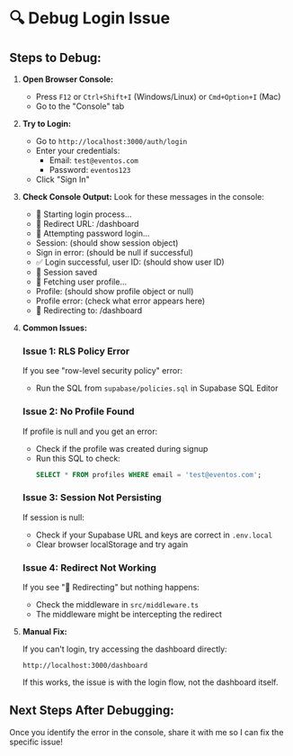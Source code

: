 # 🔍 Debug Login Issue

## Steps to Debug:

1. **Open Browser Console:**
   - Press `F12` or `Ctrl+Shift+I` (Windows/Linux) or `Cmd+Option+I` (Mac)
   - Go to the "Console" tab

2. **Try to Login:**
   - Go to `http://localhost:3000/auth/login`
   - Enter your credentials:
     - Email: `test@eventos.com`
     - Password: `eventos123`
   - Click "Sign In"

3. **Check Console Output:**
   Look for these messages in the console:
   - 🔐 Starting login process...
   - 📍 Redirect URL: /dashboard
   - 🔑 Attempting password login...
   - Session: (should show session object)
   - Sign in error: (should be null if successful)
   - ✅ Login successful, user ID: (should show user ID)
   - 💾 Session saved
   - 👤 Fetching user profile...
   - Profile: (should show profile object or null)
   - Profile error: (check what error appears here)
   - 🚀 Redirecting to: /dashboard

4. **Common Issues:**

   ### Issue 1: RLS Policy Error
   If you see "row-level security policy" error:
   - Run the SQL from `supabase/policies.sql` in Supabase SQL Editor

   ### Issue 2: No Profile Found
   If profile is null and you get an error:
   - Check if the profile was created during signup
   - Run this SQL to check:
     ```sql
     SELECT * FROM profiles WHERE email = 'test@eventos.com';
     ```

   ### Issue 3: Session Not Persisting
   If session is null:
   - Check if your Supabase URL and keys are correct in `.env.local`
   - Clear browser localStorage and try again

   ### Issue 4: Redirect Not Working
   If you see "🚀 Redirecting" but nothing happens:
   - Check the middleware in `src/middleware.ts`
   - The middleware might be intercepting the redirect

5. **Manual Fix:**

   If you can't login, try accessing the dashboard directly:
   ```
   http://localhost:3000/dashboard
   ```

   If this works, the issue is with the login flow, not the dashboard itself.

## Next Steps After Debugging:

Once you identify the error in the console, share it with me so I can fix the specific issue!

